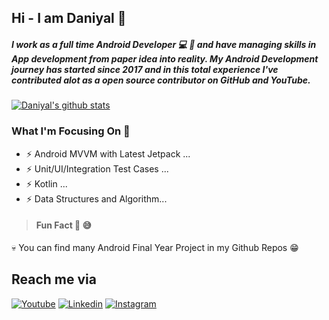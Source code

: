 ## Hi - I am Daniyal 👋

##### I work as a full time Android Developer :computer: :iphone:  and have managing skills in App development from paper idea into reality. My Android Development journey has started since 2017 and in this total experience I've contributed alot as a open source contributor on GitHub and YouTube.

<!---
<details>
  <summary><b>📊 Github Stats</b></summary>
  <p align="center"> <img src="https://github-readme-stats.vercel.app/api?username=daniyalahmedkhan&count_private=true&show_icons=true&include_all_commits=true" alt="Daniyal AK | Stats" />
</details>

--->


<a href="https://github.com/daniyalahmedkhan?tab=repositories">
 <img align="center" src="https://github-readme-stats.vercel.app/api?username=daniyalahmedkhan&&show_icons=true&title_color=ffffff&icon_color=87ceeb&text_color=daf7dc&bg_color=002366&show_icons=true&theme=dracula&line_height=27" alt="Daniyal's github stats"/>
</a>

### What I'm Focusing On :muscle:

- ⚡ Android MVVM with Latest Jetpack ...
- ⚡ Unit/UI/Integration Test Cases ...
- ⚡ Kotlin ...
- ⚡ Data Structures and Algorithm...

> #### Fun Fact :hear_no_evil: :sweat_smile:

 :skull: You can find many Android Final Year Project in my Github Repos :grin:

## Reach me via

[![Youtube](https://img.shields.io/badge/Youtube-red.svg?style=for-the-badge&logo=youtube)](https://www.youtube.com/c/DaniyalAk)
[![Linkedin](https://img.shields.io/badge/LinkedIn-blue.svg?style=for-the-badge&logo=linkedin)](https://www.linkedin.com/in/daniyalahmedkhan/)
[![Instagram](https://img.shields.io/badge/Instagram-gray.svg?style=for-the-badge&logo=instagram)](https://www.instagram.com/daniyal_akh/)

